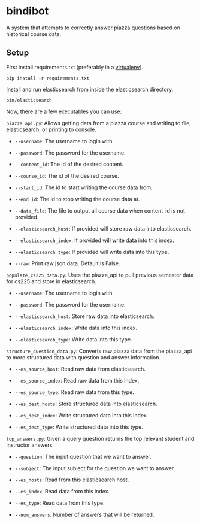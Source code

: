 bindibot
========

A system that attempts to correctly answer piazza questions based on historical course data.

Setup
-----

First install requirements.txt (preferably in a [virtualenv](https://pypi.python.org/pypi/virtualenv)).

    pip install -r requirements.txt

[Install](http://www.elasticsearch.org/) and run elasticsearch from inside the elasticsearch directory.

    bin/elasticsearch

Now, there are a few executables you can use:

`piazza_api.py`: Allows getting data from a piazza course and writing to file, elasticsearch, or printing to console.

* `--username`: The username to login with.

* `--password`: The password for the username.

* `--content_id`: The id of the desired content.

* `--course_id`: The id of the desired course.

* `--start_id`: The id to start writing the course data from.

* `--end_id`: The id to stop writing the course data at.

* `--data_file`: The file to output all course data when content_id is not provided.

* `--elasticsearch_host`: If provided will store raw data into elasticsearch.

* `--elasticsearch_index`: If provided will write data into this index.

* `--elasticsearch_type`: If provided will write data into this type.

* `--raw`: Print raw json data. Default is False.

`populate_cs225_data.py`: Uses the piazza_api to pull previous semester data for cs225 and store in elasticsearch.

* `--username`: The username to login with.

* `--password`: The password for the username.

* `--elasticsearch_host`: Store raw data into elasticsearch.

* `--elasticsearch_index`: Write data into this index.

* `--elasticsearch_type`: Write data into this type.

`structure_question_data.py`: Converts raw piazza data from the piazza_api to more structured data with question and answer information.

* `--es_source_host`: Read raw data from elasticsearch.

* `--es_source_index`: Read raw data from this index.

* `--es_source_type`: Read raw data from this type.

* `--es_dest_hosts`: Store structured data into elasticsearch.

* `--es_dest_index`: Write structured data into this index.

* `--es_dest_type`: Write structured data into this type.

`top_answers.py`: Given a query question returns the top relevant student and instructor answers.

* `--question`: The input question that we want to answer.

* `--subject`: The input subject for the question we want to answer.

* `--es_hosts`: Read from this elasticsearch host.

* `--es_index`: Read data from this index.

* `--es_type`: Read data from this type.

* `--num_answers`: Number of answers that will be returned.
